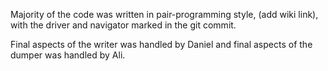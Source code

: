 Majority of the code was written in pair-programming style, (add wiki link), with the driver and navigator marked in the git commit.

Final aspects of the writer was handled by Daniel and final aspects of the dumper was handled by Ali. 